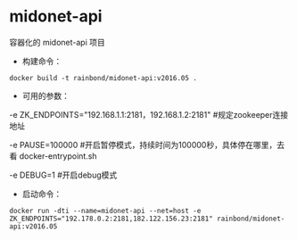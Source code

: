 # midonet-api

容器化的 midonet-api 项目

- 构建命令：

`docker build -t rainbond/midonet-api:v2016.05 .`

- 可用的参数：

-e ZK_ENDPOINTS="192.168.1.1:2181，192.168.1.2:2181"  #规定zookeeper连接地址

-e PAUSE=100000                                       #开启暂停模式，持续时间为100000秒，具体停在哪里，去看 docker-entrypoint.sh

-e DEBUG=1                                            #开启debug模式

- 启动命令：

`docker run -dti --name=midonet-api --net=host -e ZK_ENDPOINTS="192.178.0.2:2181,182.122.156.23:2181" rainbond/midonet-api:v2016.05`
